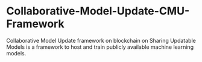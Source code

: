 # Collaborative-Model-Update-CMU-Framework
Collaborative Model Update framework on blockchain on Sharing Updatable Models is a framework to host and train publicly available machine learning models.
